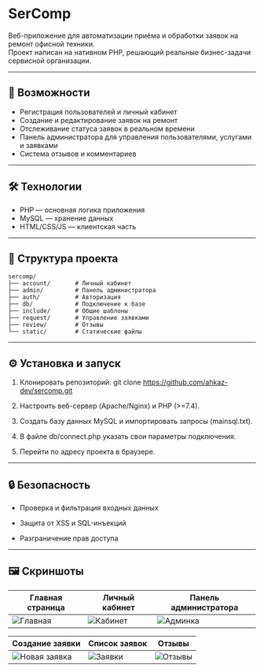 # SerComp

Веб-приложение для автоматизации приёма и обработки заявок на ремонт офисной техники.  
Проект написан на нативном PHP, решающий реальные бизнес-задачи сервисной организации.

---

## 🚀 Возможности
- Регистрация пользователей и личный кабинет  
- Создание и редактирование заявок на ремонт  
- Отслеживание статуса заявок в реальном времени  
- Панель администратора для управления пользователями, услугами и заявками  
- Система отзывов и комментариев  

---

## 🛠 Технологии
- PHP — основная логика приложения  
- MySQL — хранение данных  
- HTML/CSS/JS — клиентская часть  

---

## 📂 Структура проекта
```
sercomp/
├── account/       # Личный кабинет 
├── admin/         # Панель администратора
├── auth/          # Авторизация 
├── db/            # Подключение к базе 
├── include/       # Общие шаблоны 
├── request/       # Управление заявками
├── review/        # Отзывы 
└── static/        # Статические файлы 
```
---

## ⚙️ Установка и запуск
1. Клонировать репозиторий:
     git clone https://github.com/ahkaz-dev/sercomp.git
2. Настроить веб-сервер (Apache/Nginx) и PHP (>=7.4).

3. Создать базу данных MySQL и импортировать запросы (mainsql.txt).

4. В файле db/connect.php указать свои параметры подключения.

5. Перейти по адресу проекта в браузере.

---

## 🔒 Безопасность

- Проверка и фильтрация входных данных

- Защита от XSS и SQL-инъекций

- Разграничение прав доступа

---

## 🖼 Скриншоты

| Главная страница | Личный кабинет | Панель администратора |
|------------------|----------------|------------------------|
| ![Главная](screenshots/home.png) | ![Кабинет](screenshots/account.png) | ![Админка](screenshots/admin.png) |

| Создание заявки | Список заявок | Отзывы |
|-----------------|---------------|--------|
| ![Новая заявка](screenshots/request.png) | ![Заявки](screenshots/requests.png) | ![Отзывы](screenshots/review.png) |
